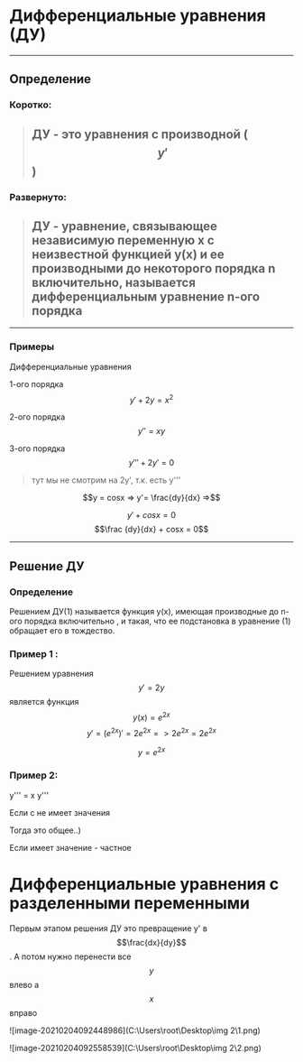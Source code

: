 # Дифференциальные уравнения (ДУ)

----

## Определение

### Коротко:

> ##  ДУ - это уравнения с производной ( $$y'$$ )

### Развернуто:

> ## ДУ - уравнение, связывающее независимую переменную **х** с неизвестной функцией  **y(x)** и ее производными до некоторого порядка **n** включительно, называется дифференциальным уравнение **n-ого** порядка

----

### Примеры

Дифференциальные уравнения

1-ого порядка $$y' + 2y = x^2$$

2-ого порядка $$y'' = xy$$

3-ого порядка $$y''' + 2y' = 0$$

> тут мы не смотрим на 2y', т.к. есть y'''

 $$y = cosx => y'= \frac{dy}{dx} =>$$

 $$y' + cosx = 0$$		$$\frac {dy}{dx} + cosx = 0$$

----

## Решение ДУ

### Определение

Решением ДУ(1) называется функция y(x), имеющая производные до n-ого порядка включительно , и такая, что ее подстановка в уравнение (1) обращает его в тождество. 

### Пример 1 :

Решением уравнения $$y' = 2y$$ является функция $$y(x) = e^{2x}$$
$$y' = (e^{2x})' = 2e^{2x} =>
2e^{2x} = 2e^{2x}$$

$$y = e^{2x}$$

### Пример 2:

y''' = x
y'''


Если с не имеет значения

Тогда это общее..)

Если имеет значение - частное

# Дифференциальные уравнения с разделенными переменными

Первым этапом решения ДУ это превращение y'  в $$\frac{dx}{dy}$$ . А потом нужно перенести все $$y$$ влево а $$x$$ вправо

![image-20210204092448986](C:\Users\root\Desktop\img 2\1.png)

![image-20210204092558539](C:\Users\root\Desktop\img 2\2.png)